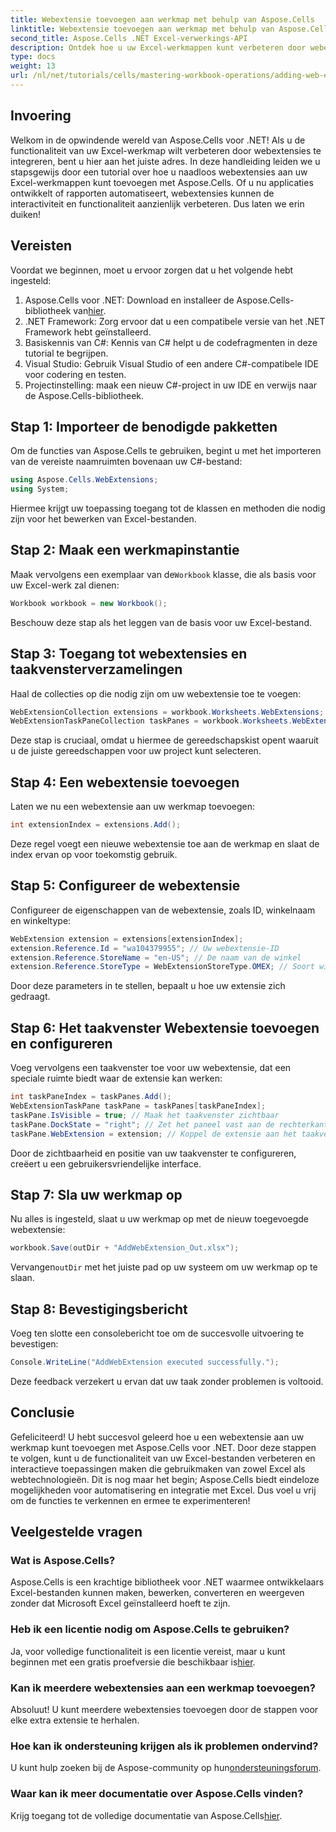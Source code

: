 ```yaml
---
title: Webextensie toevoegen aan werkmap met behulp van Aspose.Cells
linktitle: Webextensie toevoegen aan werkmap met behulp van Aspose.Cells
second_title: Aspose.Cells .NET Excel-verwerkings-API
description: Ontdek hoe u uw Excel-werkmappen kunt verbeteren door webextensies te integreren met Aspose.Cells voor .NET. Deze stapsgewijze tutorial behandelt vereisten en een gedetailleerd codevoorbeeld.
type: docs
weight: 13
url: /nl/net/tutorials/cells/mastering-workbook-operations/adding-web-extension/
---
```

## Invoering

Welkom in de opwindende wereld van Aspose.Cells voor .NET! Als u de functionaliteit van uw Excel-werkmap wilt verbeteren door webextensies te integreren, bent u hier aan het juiste adres. In deze handleiding leiden we u stapsgewijs door een tutorial over hoe u naadloos webextensies aan uw Excel-werkmappen kunt toevoegen met Aspose.Cells. Of u nu applicaties ontwikkelt of rapporten automatiseert, webextensies kunnen de interactiviteit en functionaliteit aanzienlijk verbeteren. Dus laten we erin duiken!

## Vereisten

Voordat we beginnen, moet u ervoor zorgen dat u het volgende hebt ingesteld:

1.  Aspose.Cells voor .NET: Download en installeer de Aspose.Cells-bibliotheek van[hier](https://releases.aspose.com/cells/net/).
2. .NET Framework: Zorg ervoor dat u een compatibele versie van het .NET Framework hebt geïnstalleerd.
3. Basiskennis van C#: Kennis van C# helpt u de codefragmenten in deze tutorial te begrijpen.
4. Visual Studio: Gebruik Visual Studio of een andere C#-compatibele IDE voor codering en testen.
5. Projectinstelling: maak een nieuw C#-project in uw IDE en verwijs naar de Aspose.Cells-bibliotheek.

## Stap 1: Importeer de benodigde pakketten

Om de functies van Aspose.Cells te gebruiken, begint u met het importeren van de vereiste naamruimten bovenaan uw C#-bestand:

```csharp
using Aspose.Cells.WebExtensions;
using System;
```

Hiermee krijgt uw toepassing toegang tot de klassen en methoden die nodig zijn voor het bewerken van Excel-bestanden.

## Stap 2: Maak een werkmapinstantie

 Maak vervolgens een exemplaar van de`Workbook` klasse, die als basis voor uw Excel-werk zal dienen:

```csharp
Workbook workbook = new Workbook();
```

Beschouw deze stap als het leggen van de basis voor uw Excel-bestand.

## Stap 3: Toegang tot webextensies en taakvensterverzamelingen

Haal de collecties op die nodig zijn om uw webextensie toe te voegen:

```csharp
WebExtensionCollection extensions = workbook.Worksheets.WebExtensions;
WebExtensionTaskPaneCollection taskPanes = workbook.Worksheets.WebExtensionTaskPanes;
```

Deze stap is cruciaal, omdat u hiermee de gereedschapskist opent waaruit u de juiste gereedschappen voor uw project kunt selecteren.

## Stap 4: Een webextensie toevoegen

Laten we nu een webextensie aan uw werkmap toevoegen:

```csharp
int extensionIndex = extensions.Add();
```

Deze regel voegt een nieuwe webextensie toe aan de werkmap en slaat de index ervan op voor toekomstig gebruik.

## Stap 5: Configureer de webextensie

Configureer de eigenschappen van de webextensie, zoals ID, winkelnaam en winkeltype:

```csharp
WebExtension extension = extensions[extensionIndex];
extension.Reference.Id = "wa104379955"; // Uw webextensie-ID
extension.Reference.StoreName = "en-US"; // De naam van de winkel
extension.Reference.StoreType = WebExtensionStoreType.OMEX; // Soort winkel
```

Door deze parameters in te stellen, bepaalt u hoe uw extensie zich gedraagt.

## Stap 6: Het taakvenster Webextensie toevoegen en configureren

Voeg vervolgens een taakvenster toe voor uw webextensie, dat een speciale ruimte biedt waar de extensie kan werken:

```csharp
int taskPaneIndex = taskPanes.Add();
WebExtensionTaskPane taskPane = taskPanes[taskPaneIndex];
taskPane.IsVisible = true; // Maak het taakvenster zichtbaar
taskPane.DockState = "right"; // Zet het paneel vast aan de rechterkant
taskPane.WebExtension = extension; // Koppel de extensie aan het taakvenster
```

Door de zichtbaarheid en positie van uw taakvenster te configureren, creëert u een gebruikersvriendelijke interface.

## Stap 7: Sla uw werkmap op

Nu alles is ingesteld, slaat u uw werkmap op met de nieuw toegevoegde webextensie:

```csharp
workbook.Save(outDir + "AddWebExtension_Out.xlsx");
```

 Vervangen`outDir` met het juiste pad op uw systeem om uw werkmap op te slaan.

## Stap 8: Bevestigingsbericht

Voeg ten slotte een consolebericht toe om de succesvolle uitvoering te bevestigen:

```csharp
Console.WriteLine("AddWebExtension executed successfully.");
```

Deze feedback verzekert u ervan dat uw taak zonder problemen is voltooid.

## Conclusie

Gefeliciteerd! U hebt succesvol geleerd hoe u een webextensie aan uw werkmap kunt toevoegen met Aspose.Cells voor .NET. Door deze stappen te volgen, kunt u de functionaliteit van uw Excel-bestanden verbeteren en interactieve toepassingen maken die gebruikmaken van zowel Excel als webtechnologieën. Dit is nog maar het begin; Aspose.Cells biedt eindeloze mogelijkheden voor automatisering en integratie met Excel. Dus voel u vrij om de functies te verkennen en ermee te experimenteren!

## Veelgestelde vragen

### Wat is Aspose.Cells?
Aspose.Cells is een krachtige bibliotheek voor .NET waarmee ontwikkelaars Excel-bestanden kunnen maken, bewerken, converteren en weergeven zonder dat Microsoft Excel geïnstalleerd hoeft te zijn.

### Heb ik een licentie nodig om Aspose.Cells te gebruiken?
Ja, voor volledige functionaliteit is een licentie vereist, maar u kunt beginnen met een gratis proefversie die beschikbaar is[hier](https://releases.aspose.com/).

### Kan ik meerdere webextensies aan een werkmap toevoegen?
Absoluut! U kunt meerdere webextensies toevoegen door de stappen voor elke extra extensie te herhalen.

### Hoe kan ik ondersteuning krijgen als ik problemen ondervind?
 U kunt hulp zoeken bij de Aspose-community op hun[ondersteuningsforum](https://forum.aspose.com/c/cells/9).

### Waar kan ik meer documentatie over Aspose.Cells vinden?
 Krijg toegang tot de volledige documentatie van Aspose.Cells[hier](https://reference.aspose.com/cells/net/).
